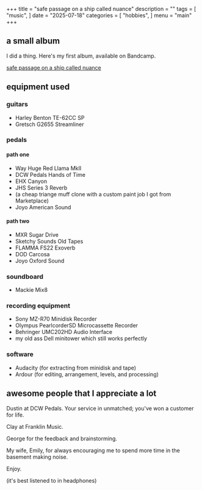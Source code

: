+++
title = "safe passage on a ship called nuance"
description = ""
tags = [
    "music",
]
date = "2025-07-18"
categories = [
    "hobbies",
]
menu = "main"
+++

## a small album

I did a thing.  Here's my first album, available on Bandcamp.

[safe passage on a ship called nuance](https://renderorange.bandcamp.com/album/safe-passage-on-a-ship-called-nuance)

## equipment used

### guitars

- Harley Benton TE-62CC SP
- Gretsch G2655 Streamliner

### pedals

#### path one

- Way Huge Red Llama MkII
- DCW Pedals Hands of Time
- EHX Canyon
- JHS Series 3 Reverb
- (a cheap triange muff clone with a custom paint job I got from Marketplace)
- Joyo American Sound

#### path two

- MXR Sugar Drive
- Sketchy Sounds Old Tapes
- FLAMMA FS22 Exoverb
- DOD Carcosa
- Joyo Oxford Sound

### soundboard

- Mackie Mix8

### recording equipment

- Sony MZ-R70 Minidisk Recorder
- Olympus PearlcorderSD Microcassette Recorder
- Behringer UMC202HD Audio Interface
- my old ass Dell minitower which still works perfectly

### software

- Audacity (for extracting from minidisk and tape)
- Ardour (for editing, arrangement, levels, and processing)

## awesome people that I appreciate a lot

Dustin at DCW Pedals.  Your service in unmatched; you've won a customer for life.

Clay at Franklin Music.

George for the feedback and brainstorming.

My wife, Emily, for always encouraging me to spend more time in the basement making noise.

Enjoy.

(it's best listened to in headphones)
